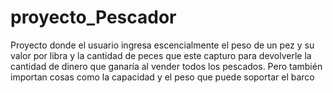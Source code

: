 # proyecto_Pescador
Proyecto donde el usuario ingresa escencialmente el peso de un pez y su valor por libra y la cantidad de peces que este capturo para devolverle la cantidad de dinero que ganaría al vender todos los pescados. Pero también importan cosas como la capacidad y el peso que puede soportar el barco
